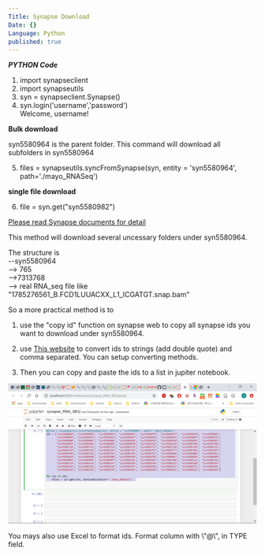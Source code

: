 ```yaml
---
Title: Synapse Download
Date: {}
Language: Python
published: true
---
```


***PYTHON Code***

1. import synapseclient  
2. import synapseutils  
3. syn = synapseclient.Synapse()  
4. syn.login('username','password')  
Welcome, username!

**Bulk download**

syn5580964 is the parent folder. This command will download all
subfolders in syn5580964

5. files = synapseutils.syncFromSynapse(syn, entity = 'syn5580964',
path='./mayo_RNASeq')

**single file download**

6. file = syn.get("syn5580982")

[Please read Synapse documents for
detail](https://docs.synapse.org/articles/downloading\_data.html)

This method will download several uncessary folders under syn5580964.

The structure is  
--syn5580964  
   --> 765  
       -->7313768  
          --> real RNA\_seq file like "1785276561_B.FCD1LUUACXX_L1_ICGATGT.snap.bam"

So a more practical method is to

1. use the "copy id" function on synapse web to copy all synapse ids
you want to download under syn5580964.

2. use [This website](https://delim.co/#) to convert ids to strings (add double quote)
and comma separated. You can setup converting methods.

3. Then you can copy and paste the ids to a list in jupiter notebook.

![jupyter notebook](/images/image3.png)

You mays also use Excel to format ids. Format column with \\\"@\\\",
in TYPE field.
